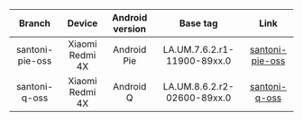| Branch | Device | Android version | Base tag | Link |
| :-: | :-: | :-: | :-: | :-: |
| santoni-pie-oss | Xiaomi Redmi 4X | Android Pie | LA.UM.7.6.2.r1-11900-89xx.0 | [santoni-pie-oss](https://github.com/Upstream-Project/Kernel/tree/santoni-pie-oss) |
| santoni-q-oss | Xiaomi Redmi 4X | Android Q | LA.UM.8.6.2.r2-02600-89xx.0 | [santoni-q-oss](https://github.com/Upstream-Project/Kernel/tree/santoni-q-oss) |
